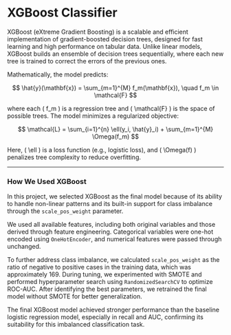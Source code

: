
# XGBoost Classifier

XGBoost (eXtreme Gradient Boosting) is a scalable and efficient implementation of gradient-boosted decision trees, designed for fast learning and high performance on tabular data. Unlike linear models, XGBoost builds an ensemble of decision trees sequentially, where each new tree is trained to correct the errors of the previous ones.

Mathematically, the model predicts:

$$
\hat{y}(\mathbf{x}) = \sum_{m=1}^{M} f_m(\mathbf{x}), \quad f_m \in \mathcal{F}
$$

where each \( f_m \) is a regression tree and \( \mathcal{F} \) is the space of possible trees. The model minimizes a regularized objective:

$$
\mathcal{L} = \sum_{i=1}^{n} \ell(y_i, \hat{y}_i) + \sum_{m=1}^{M} \Omega(f_m)
$$

Here, \( \ell \) is a loss function (e.g., logistic loss), and \( \Omega(f) \) penalizes tree complexity to reduce overfitting.

---

### How We Used XGBoost

In this project, we selected XGBoost as the final model because of its ability to handle non-linear patterns and its built-in support for class imbalance through the `scale_pos_weight` parameter.

We used all available features, including both original variables and those derived through feature engineering. Categorical variables were one-hot encoded using `OneHotEncoder`, and numerical features were passed through unchanged.

To further address class imbalance, we calculated `scale_pos_weight` as the ratio of negative to positive cases in the training data, which was approximately 169. During tuning, we experimented with SMOTE and performed hyperparameter search using `RandomizedSearchCV` to optimize ROC-AUC. After identifying the best parameters, we retrained the final model without SMOTE for better generalization.

The final XGBoost model achieved stronger performance than the baseline logistic regression model, especially in recall and AUC, confirming its suitability for this imbalanced classification task.
